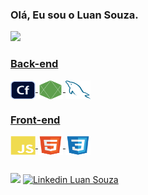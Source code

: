 ### Olá, Eu sou o Luan Souza.

<div>
    <div>
        <div>
            <a href="https://github.com/LUANSSA">
            <img height="180em" src="https://github-readme-stats.vercel.app/api/top-langs/?username=LUANSSA&layout=compact&langs_count=16&theme=dracula"/>
        </div>
        <div>
         <div>    
            <h3>Back-end</h3>    
                <img align="center" title="LUANSSA-COLDFUSION" alt="LUANSSA-COLDFUSION" height="30" width="40" src="https://github.com/LUANSSA/LUANSSA/blob/main/cf.svg">
                <img align="center" title="LUANSSA-NODEJS" alt="LUANSSA-NODEJS" height="30" width="40" src="https://raw.githubusercontent.com/devicons/devicon/master/icons/nodejs/nodejs-plain.svg">
                <img align="center" title="LUANSSA-MYSQL" alt="LUANSSA-MYSQL" height="30" width="40" src="https://raw.githubusercontent.com/devicons/devicon/master/icons/mysql/mysql-original.svg">
            </div>
        </div>  
            <div>
                <div>
                    <h3>Front-end</h3>
                    <img align="center" title="LUANSSA-JS" alt="LUANSSA-JS" height="30" width="40" src="https://raw.githubusercontent.com/devicons/devicon/master/icons/javascript/javascript-plain.svg">
                    <img align="center" title="LUANSSA-HTML" alt="LUANSSA-HTML" height="30" width="40" src="https://raw.githubusercontent.com/devicons/devicon/master/icons/html5/html5-original.svg">
                    <img align="center" title="LUANSSA-CSS" alt="LUANSSA-CSS" height="30" width="40" src="https://raw.githubusercontent.com/devicons/devicon/master/icons/css3/css3-original.svg">
                </div>
        </div>
    </div>
</div>
    
##

<div>
  <a href = "mailto:alunoluansenai@gmail.com"><img src="https://img.shields.io/badge/-Gmail-%23333?style=for-the-badge&logo=gmail&logoColor=red"></a>
  <a href="https://www.linkedin.com/in/lualuanssa" target="_blank" title="Linkedin Luan Souza"><img src="https://img.shields.io/badge/-LinkedIn-%230077B5?style=for-the-badge&logo=linkedin&logoColor=white" alt="Linkedin Luan Souza"></a>
</div>

<!--
**LUANSSA/LUANSSA** is a ✨ _special_ ✨ repository because its `README.md` (this file) appears on your GitHub profile.

Here are some ideas to get you started:

- 🔭 I’m currently working on ...
- 🌱 I’m currently learning ...
- 👯 I’m looking to collaborate on ...
- 🤔 I’m looking for help with ...
- 💬 Ask me about ...
- 📫 How to reach me: ...
- 😄 Pronouns: ...
- ⚡ Fun fact: ...
-->
